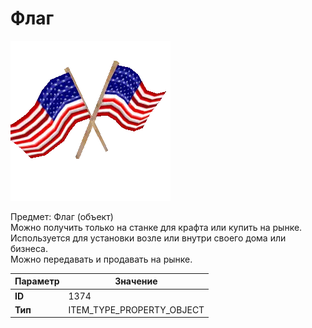 # Флаг

![Item Image](../img/1374.webp?raw=true)

Предмет: Флаг (объект)<br>Можно получить только на станке для крафта или купить на рынке.<br>Используется для установки возле или внутри своего дома или бизнеса.<br>Можно передавать и продавать на рынке.


| Параметр | Значение |
|----------|----------|
| **ID** | 1374 |
| **Тип** | ITEM_TYPE_PROPERTY_OBJECT |

